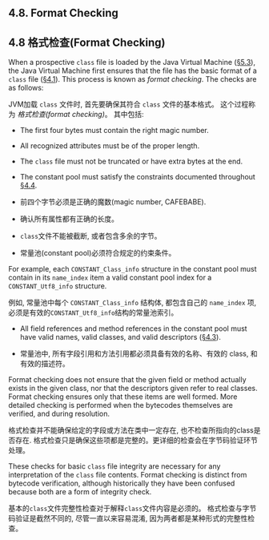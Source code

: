 ## 4.8. Format Checking

## 4.8 格式检查(Format Checking)

When a prospective `class` file is loaded by the Java Virtual Machine ([§5.3](https://docs.oracle.com/javase/specs/jvms/se8/html/jvms-5.html#jvms-5.3)), the Java Virtual Machine first ensures that the file has the basic format of a `class` file ([§4.1](#jvms-4.1)). This process is known as *format checking*. The checks are as follows:

JVM加载 `class` 文件时, 首先要确保其符合 `class` 文件的基本格式。 这个过程称为 *格式检查(format checking)*。 其中包括:

- The first four bytes must contain the right magic number.

- All recognized attributes must be of the proper length.

- The `class` file must not be truncated or have extra bytes at the end.

- The constant pool must satisfy the constraints documented throughout [§4.4](#jvms-4.4).


- 前四个字节必须是正确的魔数(magic number, CAFEBABE).
- 确认所有属性都有正确的长度。
- `class`文件不能被截断, 或者包含多余的字节。
- 常量池(constant pool)必须符合规定的约束条件。

For example, each `CONSTANT_Class_info` structure in the constant pool must contain in its `name_index` item a valid constant pool index for a `CONSTANT_Utf8_info` structure.

例如, 常量池中每个 `CONSTANT_Class_info` 结构体, 都包含自己的 `name_index` 项, 必须是有效的`CONSTANT_Utf8_info`结构的常量池索引。

- All field references and method references in the constant pool must have valid names, valid classes, and valid descriptors ([§4.3](#jvms-4.3)).

- 常量池中, 所有字段引用和方法引用都必须具备有效的名称、有效的 class, 和有效的描述符。

Format checking does not ensure that the given field or method actually exists in the given class, nor that the descriptors given refer to real classes. Format checking ensures only that these items are well formed. More detailed checking is performed when the bytecodes themselves are verified, and during resolution.

格式检查并不能确保给定的字段或方法在类中一定存在, 也不检查所指向的class是否存在. 格式检查只是确保这些项都是完整的。更详细的检查会在字节码验证环节处理。

These checks for basic `class` file integrity are necessary for any interpretation of the `class` file contents. Format checking is distinct from bytecode verification, although historically they have been confused because both are a form of integrity check.

基本的`class`文件完整性检查对于解释`class`文件内容是必须的。 格式检查与字节码验证是截然不同的, 尽管一直以来容易混淆, 因为两者都是某种形式的完整性检查。


